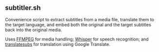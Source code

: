 ## subtitler.sh
Convenience script to extract subtitles from a media file, translate them to the target language, and embed both the original and the target subtitles back into the original media.

Uses [FFMPEG](https://ffmpeg.org) for media handling; [Whisper](https://github.com/ggerganov/whisper.cpp) for speech recognition; and [translatesubs](https://github.com/Montvydas/translatesubs) for translation using Google Translate.
